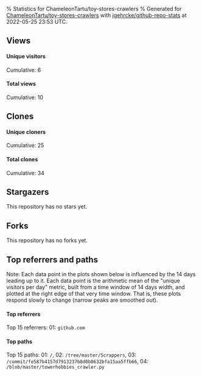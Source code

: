 % Statistics for ChameleonTartu/toy-stores-crawlers
% Generated for [ChameleonTartu/toy-stores-crawlers](https://github.com/ChameleonTartu/toy-stores-crawlers) with [jgehrcke/github-repo-stats](https://github.com/jgehrcke/github-repo-stats) at 2022-05-25 23:53 UTC.


## Views

#### Unique visitors
<div id="chart_views_unique" class="full-width-chart"></div>

Cumulative: 6

#### Total views
<div id="chart_views_total" class="full-width-chart"></div>

Cumulative: 10

<div class="pagebreak-for-print"> </div>

## Clones

#### Unique cloners
<div id="chart_clones_unique" class="full-width-chart"></div>

Cumulative: 25

#### Total clones
<div id="chart_clones_total" class="full-width-chart"></div>

Cumulative: 34



<div class="pagebreak-for-print"> </div>



## Stargazers

This repository has no stars yet.



## Forks

This repository has no forks yet.



<div class="pagebreak-for-print"> </div>



## Top referrers and paths


Note: Each data point in the plots shown below is influenced by the 14 days
leading up to it. Each data point is the arithmetic mean of the "unique
visitors per day" metric, built from a time window of 14 days width, and
plotted at the right edge of that very time window. That is, these plots
respond slowly to change (narrow peaks are smoothed out).




#### Top referrers


<div id="chart_referrers_top_n_alltime" class="full-width-chart"></div>

Top 15 referrers: 01: `github.com`





#### Top paths


<div id="chart_paths_top_n_alltime" class="full-width-chart"></div>

Top 15 paths: 01: `/`, 02: `/tree/master/Scrappers`, 03: `/commit/fe587b4157d7913237b0d0b0632bfa15aa5ffb66`, 04: `/blob/master/towerhobbies_crawler.py`


<script type="text/javascript">
    vegaEmbed('#chart_views_unique', {"$schema": "https://vega.github.io/schema/vega-lite/v4.17.0.json", "config": {"arc": {"fill": "#1b1e23"}, "area": {"fill": "#1b1e23"}, "axisBottom": {"domainColor": "#a9b4c4", "gridColor": "#a9b4c4", "labelColor": "#1b1e23", "labelFont": "relative-mono-11-pitch-pro, Menlo, monospace", "tickColor": "#a9b4c4", "titleColor": "#1b1e23", "titleFont": "relative-mono-11-pitch-pro, Menlo, monospace"}, "axisLeft": {"domainColor": "#a9b4c4", "gridColor": "#a9b4c4", "labelColor": "#1b1e23", "labelFont": "relative-mono-11-pitch-pro, Menlo, monospace", "tickColor": "#a9b4c4", "titleColor": "#1b1e23", "titleFont": "relative-mono-11-pitch-pro, Menlo, monospace"}, "axisX": {"grid": false}, "axisY": {"grid": false, "labelBound": true}, "background": "#FFFFFF", "group": {"fill": "#FFFFFF"}, "header": {"fontWeight": 400, "labelFont": "relative-mono-11-pitch-pro, Menlo, monospace", "titleFont": "relative-mono-11-pitch-pro, Menlo, monospace"}, "legend": {"labelFont": "relative-mono-11-pitch-pro, Menlo, monospace", "symbolSize": 200, "symbolType": "circle", "titleFont": "relative-mono-11-pitch-pro, Menlo, monospace"}, "line": {"color": "#1b1e23", "stroke": "#1b1e23"}, "path": {"stroke": "#1b1e23"}, "point": {"color": "#1b1e23", "cursor": "pointer", "filled": true, "size": 20}, "range": {"category": ["#85a2f7", "#ea9755", "#7eb36a", "#f07071", "#bc85d9", "#e587b6", "#a9b4c4", "#d4c05e", "#64b9c4"]}, "style": {"bar": {"fill": "#1b1e23"}, "text": {"font": "relative-mono-11-pitch-pro, Menlo, monospace", "fontWeight": 400}}, "symbol": {"shape": "circle"}, "title": {"anchor": "start", "font": "relative-mono-11-pitch-pro, Menlo, monospace", "fontWeight": 400}, "trail": {"color": "#1b1e23", "stroke": "#1b1e23"}, "view": {"stroke": null}}, "data": {"name": "data-621ba4be7216855cf693dea0097e9d37"}, "datasets": {"data-621ba4be7216855cf693dea0097e9d37": [{"time": "2021-04-11T00:00:00+00:00", "views_total": 1, "views_unique": 1}, {"time": "2021-04-17T00:00:00+00:00", "views_total": 1, "views_unique": 1}, {"time": "2021-05-12T00:00:00+00:00", "views_total": 0, "views_unique": 0}, {"time": "2021-06-09T00:00:00+00:00", "views_total": 0, "views_unique": 0}, {"time": "2021-06-22T00:00:00+00:00", "views_total": 0, "views_unique": 0}, {"time": "2021-07-29T00:00:00+00:00", "views_total": 0, "views_unique": 0}, {"time": "2021-08-08T00:00:00+00:00", "views_total": 0, "views_unique": 0}, {"time": "2021-08-23T00:00:00+00:00", "views_total": 0, "views_unique": 0}, {"time": "2021-09-05T00:00:00+00:00", "views_total": 0, "views_unique": 0}, {"time": "2021-09-17T00:00:00+00:00", "views_total": 0, "views_unique": 0}, {"time": "2021-10-02T00:00:00+00:00", "views_total": 0, "views_unique": 0}, {"time": "2021-10-09T00:00:00+00:00", "views_total": 0, "views_unique": 0}, {"time": "2021-10-11T00:00:00+00:00", "views_total": 0, "views_unique": 0}, {"time": "2021-10-21T00:00:00+00:00", "views_total": 0, "views_unique": 0}, {"time": "2021-11-08T00:00:00+00:00", "views_total": 3, "views_unique": 1}, {"time": "2021-11-18T00:00:00+00:00", "views_total": 1, "views_unique": 1}, {"time": "2021-11-25T00:00:00+00:00", "views_total": 1, "views_unique": 1}, {"time": "2021-11-28T00:00:00+00:00", "views_total": 0, "views_unique": 0}, {"time": "2021-12-11T00:00:00+00:00", "views_total": 0, "views_unique": 0}, {"time": "2022-01-24T00:00:00+00:00", "views_total": 0, "views_unique": 0}, {"time": "2022-01-28T00:00:00+00:00", "views_total": 0, "views_unique": 0}, {"time": "2022-02-14T00:00:00+00:00", "views_total": 0, "views_unique": 0}, {"time": "2022-02-25T00:00:00+00:00", "views_total": 0, "views_unique": 0}, {"time": "2022-03-07T00:00:00+00:00", "views_total": 0, "views_unique": 0}, {"time": "2022-04-05T00:00:00+00:00", "views_total": 0, "views_unique": 0}, {"time": "2022-05-04T00:00:00+00:00", "views_total": 0, "views_unique": 0}, {"time": "2022-05-18T00:00:00+00:00", "views_total": 0, "views_unique": 0}, {"time": "2022-05-20T00:00:00+00:00", "views_total": 3, "views_unique": 1}]}, "encoding": {"tooltip": [{"field": "views_unique", "format": ".1f", "title": "views (u)", "type": "quantitative"}, {"field": "time", "format": "%B %e, %Y", "title": "date", "type": "temporal"}], "x": {"axis": {"labelAngle": 25}, "field": "time", "scale": {"domain": ["2021-04-11", "2022-05-20"]}, "timeUnit": "yearmonthdate", "title": "date", "type": "temporal"}, "y": {"axis": {}, "field": "views_unique", "scale": {"domain": [0, 1.1], "type": "linear", "zero": true}, "title": "unique views per day", "type": "quantitative"}}, "height": 200, "mark": {"point": true, "type": "line"}, "padding": 10, "width": "container"}, {"actions": false, "renderer": "svg"}).catch(console.error);
vegaEmbed('#chart_views_total', {"$schema": "https://vega.github.io/schema/vega-lite/v4.17.0.json", "config": {"arc": {"fill": "#1b1e23"}, "area": {"fill": "#1b1e23"}, "axisBottom": {"domainColor": "#a9b4c4", "gridColor": "#a9b4c4", "labelColor": "#1b1e23", "labelFont": "relative-mono-11-pitch-pro, Menlo, monospace", "tickColor": "#a9b4c4", "titleColor": "#1b1e23", "titleFont": "relative-mono-11-pitch-pro, Menlo, monospace"}, "axisLeft": {"domainColor": "#a9b4c4", "gridColor": "#a9b4c4", "labelColor": "#1b1e23", "labelFont": "relative-mono-11-pitch-pro, Menlo, monospace", "tickColor": "#a9b4c4", "titleColor": "#1b1e23", "titleFont": "relative-mono-11-pitch-pro, Menlo, monospace"}, "axisX": {"grid": false}, "axisY": {"grid": false, "labelBound": true}, "background": "#FFFFFF", "group": {"fill": "#FFFFFF"}, "header": {"fontWeight": 400, "labelFont": "relative-mono-11-pitch-pro, Menlo, monospace", "titleFont": "relative-mono-11-pitch-pro, Menlo, monospace"}, "legend": {"labelFont": "relative-mono-11-pitch-pro, Menlo, monospace", "symbolSize": 200, "symbolType": "circle", "titleFont": "relative-mono-11-pitch-pro, Menlo, monospace"}, "line": {"color": "#1b1e23", "stroke": "#1b1e23"}, "path": {"stroke": "#1b1e23"}, "point": {"color": "#1b1e23", "cursor": "pointer", "filled": true, "size": 20}, "range": {"category": ["#85a2f7", "#ea9755", "#7eb36a", "#f07071", "#bc85d9", "#e587b6", "#a9b4c4", "#d4c05e", "#64b9c4"]}, "style": {"bar": {"fill": "#1b1e23"}, "text": {"font": "relative-mono-11-pitch-pro, Menlo, monospace", "fontWeight": 400}}, "symbol": {"shape": "circle"}, "title": {"anchor": "start", "font": "relative-mono-11-pitch-pro, Menlo, monospace", "fontWeight": 400}, "trail": {"color": "#1b1e23", "stroke": "#1b1e23"}, "view": {"stroke": null}}, "data": {"name": "data-621ba4be7216855cf693dea0097e9d37"}, "datasets": {"data-621ba4be7216855cf693dea0097e9d37": [{"time": "2021-04-11T00:00:00+00:00", "views_total": 1, "views_unique": 1}, {"time": "2021-04-17T00:00:00+00:00", "views_total": 1, "views_unique": 1}, {"time": "2021-05-12T00:00:00+00:00", "views_total": 0, "views_unique": 0}, {"time": "2021-06-09T00:00:00+00:00", "views_total": 0, "views_unique": 0}, {"time": "2021-06-22T00:00:00+00:00", "views_total": 0, "views_unique": 0}, {"time": "2021-07-29T00:00:00+00:00", "views_total": 0, "views_unique": 0}, {"time": "2021-08-08T00:00:00+00:00", "views_total": 0, "views_unique": 0}, {"time": "2021-08-23T00:00:00+00:00", "views_total": 0, "views_unique": 0}, {"time": "2021-09-05T00:00:00+00:00", "views_total": 0, "views_unique": 0}, {"time": "2021-09-17T00:00:00+00:00", "views_total": 0, "views_unique": 0}, {"time": "2021-10-02T00:00:00+00:00", "views_total": 0, "views_unique": 0}, {"time": "2021-10-09T00:00:00+00:00", "views_total": 0, "views_unique": 0}, {"time": "2021-10-11T00:00:00+00:00", "views_total": 0, "views_unique": 0}, {"time": "2021-10-21T00:00:00+00:00", "views_total": 0, "views_unique": 0}, {"time": "2021-11-08T00:00:00+00:00", "views_total": 3, "views_unique": 1}, {"time": "2021-11-18T00:00:00+00:00", "views_total": 1, "views_unique": 1}, {"time": "2021-11-25T00:00:00+00:00", "views_total": 1, "views_unique": 1}, {"time": "2021-11-28T00:00:00+00:00", "views_total": 0, "views_unique": 0}, {"time": "2021-12-11T00:00:00+00:00", "views_total": 0, "views_unique": 0}, {"time": "2022-01-24T00:00:00+00:00", "views_total": 0, "views_unique": 0}, {"time": "2022-01-28T00:00:00+00:00", "views_total": 0, "views_unique": 0}, {"time": "2022-02-14T00:00:00+00:00", "views_total": 0, "views_unique": 0}, {"time": "2022-02-25T00:00:00+00:00", "views_total": 0, "views_unique": 0}, {"time": "2022-03-07T00:00:00+00:00", "views_total": 0, "views_unique": 0}, {"time": "2022-04-05T00:00:00+00:00", "views_total": 0, "views_unique": 0}, {"time": "2022-05-04T00:00:00+00:00", "views_total": 0, "views_unique": 0}, {"time": "2022-05-18T00:00:00+00:00", "views_total": 0, "views_unique": 0}, {"time": "2022-05-20T00:00:00+00:00", "views_total": 3, "views_unique": 1}]}, "encoding": {"tooltip": [{"field": "views_total", "format": ".1f", "title": "views (t)", "type": "quantitative"}, {"field": "time", "format": "%B %e, %Y", "title": "date", "type": "temporal"}], "x": {"axis": {"labelAngle": 25}, "field": "time", "scale": {"domain": ["2021-04-11", "2022-05-20"]}, "timeUnit": "yearmonthdate", "title": "date", "type": "temporal"}, "y": {"axis": {}, "field": "views_total", "scale": {"domain": [0, 3.3000000000000003], "type": "linear", "zero": true}, "title": "total views per day", "type": "quantitative"}}, "height": 200, "mark": {"point": true, "type": "line"}, "padding": 10, "width": "container"}, {"actions": false, "renderer": "svg"}).catch(console.error);
vegaEmbed('#chart_clones_unique', {"$schema": "https://vega.github.io/schema/vega-lite/v4.17.0.json", "config": {"arc": {"fill": "#1b1e23"}, "area": {"fill": "#1b1e23"}, "axisBottom": {"domainColor": "#a9b4c4", "gridColor": "#a9b4c4", "labelColor": "#1b1e23", "labelFont": "relative-mono-11-pitch-pro, Menlo, monospace", "tickColor": "#a9b4c4", "titleColor": "#1b1e23", "titleFont": "relative-mono-11-pitch-pro, Menlo, monospace"}, "axisLeft": {"domainColor": "#a9b4c4", "gridColor": "#a9b4c4", "labelColor": "#1b1e23", "labelFont": "relative-mono-11-pitch-pro, Menlo, monospace", "tickColor": "#a9b4c4", "titleColor": "#1b1e23", "titleFont": "relative-mono-11-pitch-pro, Menlo, monospace"}, "axisX": {"grid": false}, "axisY": {"grid": false, "labelBound": true}, "background": "#FFFFFF", "group": {"fill": "#FFFFFF"}, "header": {"fontWeight": 400, "labelFont": "relative-mono-11-pitch-pro, Menlo, monospace", "titleFont": "relative-mono-11-pitch-pro, Menlo, monospace"}, "legend": {"labelFont": "relative-mono-11-pitch-pro, Menlo, monospace", "symbolSize": 200, "symbolType": "circle", "titleFont": "relative-mono-11-pitch-pro, Menlo, monospace"}, "line": {"color": "#1b1e23", "stroke": "#1b1e23"}, "path": {"stroke": "#1b1e23"}, "point": {"color": "#1b1e23", "cursor": "pointer", "filled": true, "size": 20}, "range": {"category": ["#85a2f7", "#ea9755", "#7eb36a", "#f07071", "#bc85d9", "#e587b6", "#a9b4c4", "#d4c05e", "#64b9c4"]}, "style": {"bar": {"fill": "#1b1e23"}, "text": {"font": "relative-mono-11-pitch-pro, Menlo, monospace", "fontWeight": 400}}, "symbol": {"shape": "circle"}, "title": {"anchor": "start", "font": "relative-mono-11-pitch-pro, Menlo, monospace", "fontWeight": 400}, "trail": {"color": "#1b1e23", "stroke": "#1b1e23"}, "view": {"stroke": null}}, "data": {"name": "data-6935a606a4144a08f81780c716b6e030"}, "datasets": {"data-6935a606a4144a08f81780c716b6e030": [{"clones_total": 0, "clones_unique": 0, "time": "2021-04-11T00:00:00+00:00"}, {"clones_total": 0, "clones_unique": 0, "time": "2021-04-17T00:00:00+00:00"}, {"clones_total": 1, "clones_unique": 1, "time": "2021-05-12T00:00:00+00:00"}, {"clones_total": 1, "clones_unique": 1, "time": "2021-06-09T00:00:00+00:00"}, {"clones_total": 1, "clones_unique": 1, "time": "2021-06-22T00:00:00+00:00"}, {"clones_total": 2, "clones_unique": 2, "time": "2021-07-29T00:00:00+00:00"}, {"clones_total": 1, "clones_unique": 1, "time": "2021-08-08T00:00:00+00:00"}, {"clones_total": 1, "clones_unique": 1, "time": "2021-08-23T00:00:00+00:00"}, {"clones_total": 1, "clones_unique": 1, "time": "2021-09-05T00:00:00+00:00"}, {"clones_total": 1, "clones_unique": 1, "time": "2021-09-17T00:00:00+00:00"}, {"clones_total": 1, "clones_unique": 1, "time": "2021-10-02T00:00:00+00:00"}, {"clones_total": 1, "clones_unique": 1, "time": "2021-10-09T00:00:00+00:00"}, {"clones_total": 1, "clones_unique": 1, "time": "2021-10-11T00:00:00+00:00"}, {"clones_total": 8, "clones_unique": 2, "time": "2021-10-21T00:00:00+00:00"}, {"clones_total": 0, "clones_unique": 0, "time": "2021-11-08T00:00:00+00:00"}, {"clones_total": 0, "clones_unique": 0, "time": "2021-11-18T00:00:00+00:00"}, {"clones_total": 0, "clones_unique": 0, "time": "2021-11-25T00:00:00+00:00"}, {"clones_total": 1, "clones_unique": 1, "time": "2021-11-28T00:00:00+00:00"}, {"clones_total": 1, "clones_unique": 1, "time": "2021-12-11T00:00:00+00:00"}, {"clones_total": 3, "clones_unique": 2, "time": "2022-01-24T00:00:00+00:00"}, {"clones_total": 1, "clones_unique": 1, "time": "2022-01-28T00:00:00+00:00"}, {"clones_total": 1, "clones_unique": 1, "time": "2022-02-14T00:00:00+00:00"}, {"clones_total": 1, "clones_unique": 1, "time": "2022-02-25T00:00:00+00:00"}, {"clones_total": 1, "clones_unique": 1, "time": "2022-03-07T00:00:00+00:00"}, {"clones_total": 1, "clones_unique": 1, "time": "2022-04-05T00:00:00+00:00"}, {"clones_total": 2, "clones_unique": 1, "time": "2022-05-04T00:00:00+00:00"}, {"clones_total": 2, "clones_unique": 1, "time": "2022-05-18T00:00:00+00:00"}, {"clones_total": 0, "clones_unique": 0, "time": "2022-05-20T00:00:00+00:00"}]}, "encoding": {"tooltip": [{"field": "clones_unique", "format": ".1f", "title": "clones (u)", "type": "quantitative"}, {"field": "time", "format": "%B %e, %Y", "title": "date", "type": "temporal"}], "x": {"axis": {"labelAngle": 25}, "field": "time", "scale": {"domain": ["2021-04-11", "2022-05-20"]}, "timeUnit": "yearmonthdate", "title": "date", "type": "temporal"}, "y": {"axis": {}, "field": "clones_unique", "scale": {"domain": [0, 2.2], "type": "linear", "zero": true}, "title": "unique clones per day", "type": "quantitative"}}, "height": 200, "mark": {"point": true, "type": "line"}, "padding": 10, "width": "container"}, {"actions": false, "renderer": "svg"}).catch(console.error);
vegaEmbed('#chart_clones_total', {"$schema": "https://vega.github.io/schema/vega-lite/v4.17.0.json", "config": {"arc": {"fill": "#1b1e23"}, "area": {"fill": "#1b1e23"}, "axisBottom": {"domainColor": "#a9b4c4", "gridColor": "#a9b4c4", "labelColor": "#1b1e23", "labelFont": "relative-mono-11-pitch-pro, Menlo, monospace", "tickColor": "#a9b4c4", "titleColor": "#1b1e23", "titleFont": "relative-mono-11-pitch-pro, Menlo, monospace"}, "axisLeft": {"domainColor": "#a9b4c4", "gridColor": "#a9b4c4", "labelColor": "#1b1e23", "labelFont": "relative-mono-11-pitch-pro, Menlo, monospace", "tickColor": "#a9b4c4", "titleColor": "#1b1e23", "titleFont": "relative-mono-11-pitch-pro, Menlo, monospace"}, "axisX": {"grid": false}, "axisY": {"grid": false, "labelBound": true}, "background": "#FFFFFF", "group": {"fill": "#FFFFFF"}, "header": {"fontWeight": 400, "labelFont": "relative-mono-11-pitch-pro, Menlo, monospace", "titleFont": "relative-mono-11-pitch-pro, Menlo, monospace"}, "legend": {"labelFont": "relative-mono-11-pitch-pro, Menlo, monospace", "symbolSize": 200, "symbolType": "circle", "titleFont": "relative-mono-11-pitch-pro, Menlo, monospace"}, "line": {"color": "#1b1e23", "stroke": "#1b1e23"}, "path": {"stroke": "#1b1e23"}, "point": {"color": "#1b1e23", "cursor": "pointer", "filled": true, "size": 20}, "range": {"category": ["#85a2f7", "#ea9755", "#7eb36a", "#f07071", "#bc85d9", "#e587b6", "#a9b4c4", "#d4c05e", "#64b9c4"]}, "style": {"bar": {"fill": "#1b1e23"}, "text": {"font": "relative-mono-11-pitch-pro, Menlo, monospace", "fontWeight": 400}}, "symbol": {"shape": "circle"}, "title": {"anchor": "start", "font": "relative-mono-11-pitch-pro, Menlo, monospace", "fontWeight": 400}, "trail": {"color": "#1b1e23", "stroke": "#1b1e23"}, "view": {"stroke": null}}, "data": {"name": "data-6935a606a4144a08f81780c716b6e030"}, "datasets": {"data-6935a606a4144a08f81780c716b6e030": [{"clones_total": 0, "clones_unique": 0, "time": "2021-04-11T00:00:00+00:00"}, {"clones_total": 0, "clones_unique": 0, "time": "2021-04-17T00:00:00+00:00"}, {"clones_total": 1, "clones_unique": 1, "time": "2021-05-12T00:00:00+00:00"}, {"clones_total": 1, "clones_unique": 1, "time": "2021-06-09T00:00:00+00:00"}, {"clones_total": 1, "clones_unique": 1, "time": "2021-06-22T00:00:00+00:00"}, {"clones_total": 2, "clones_unique": 2, "time": "2021-07-29T00:00:00+00:00"}, {"clones_total": 1, "clones_unique": 1, "time": "2021-08-08T00:00:00+00:00"}, {"clones_total": 1, "clones_unique": 1, "time": "2021-08-23T00:00:00+00:00"}, {"clones_total": 1, "clones_unique": 1, "time": "2021-09-05T00:00:00+00:00"}, {"clones_total": 1, "clones_unique": 1, "time": "2021-09-17T00:00:00+00:00"}, {"clones_total": 1, "clones_unique": 1, "time": "2021-10-02T00:00:00+00:00"}, {"clones_total": 1, "clones_unique": 1, "time": "2021-10-09T00:00:00+00:00"}, {"clones_total": 1, "clones_unique": 1, "time": "2021-10-11T00:00:00+00:00"}, {"clones_total": 8, "clones_unique": 2, "time": "2021-10-21T00:00:00+00:00"}, {"clones_total": 0, "clones_unique": 0, "time": "2021-11-08T00:00:00+00:00"}, {"clones_total": 0, "clones_unique": 0, "time": "2021-11-18T00:00:00+00:00"}, {"clones_total": 0, "clones_unique": 0, "time": "2021-11-25T00:00:00+00:00"}, {"clones_total": 1, "clones_unique": 1, "time": "2021-11-28T00:00:00+00:00"}, {"clones_total": 1, "clones_unique": 1, "time": "2021-12-11T00:00:00+00:00"}, {"clones_total": 3, "clones_unique": 2, "time": "2022-01-24T00:00:00+00:00"}, {"clones_total": 1, "clones_unique": 1, "time": "2022-01-28T00:00:00+00:00"}, {"clones_total": 1, "clones_unique": 1, "time": "2022-02-14T00:00:00+00:00"}, {"clones_total": 1, "clones_unique": 1, "time": "2022-02-25T00:00:00+00:00"}, {"clones_total": 1, "clones_unique": 1, "time": "2022-03-07T00:00:00+00:00"}, {"clones_total": 1, "clones_unique": 1, "time": "2022-04-05T00:00:00+00:00"}, {"clones_total": 2, "clones_unique": 1, "time": "2022-05-04T00:00:00+00:00"}, {"clones_total": 2, "clones_unique": 1, "time": "2022-05-18T00:00:00+00:00"}, {"clones_total": 0, "clones_unique": 0, "time": "2022-05-20T00:00:00+00:00"}]}, "encoding": {"tooltip": [{"field": "clones_total", "format": ".1f", "title": "clones (t)", "type": "quantitative"}, {"field": "time", "format": "%B %e, %Y", "title": "date", "type": "temporal"}], "x": {"axis": {"labelAngle": 25}, "field": "time", "scale": {"domain": ["2021-04-11", "2022-05-20"]}, "timeUnit": "yearmonthdate", "title": "date", "type": "temporal"}, "y": {"axis": {}, "field": "clones_total", "scale": {"domain": [0, 8.8], "type": "linear", "zero": true}, "title": "total clones per day", "type": "quantitative"}}, "height": 200, "mark": {"point": true, "type": "line"}, "padding": 10, "width": "container"}, {"actions": false, "renderer": "svg"}).catch(console.error);
vegaEmbed('#chart_referrers_top_n_alltime', {"$schema": "https://vega.github.io/schema/vega-lite/v4.17.0.json", "config": {"arc": {"fill": "#1b1e23"}, "area": {"fill": "#1b1e23"}, "axisBottom": {"domainColor": "#a9b4c4", "gridColor": "#a9b4c4", "labelColor": "#1b1e23", "labelFont": "relative-mono-11-pitch-pro, Menlo, monospace", "tickColor": "#a9b4c4", "titleColor": "#1b1e23", "titleFont": "relative-mono-11-pitch-pro, Menlo, monospace"}, "axisLeft": {"domainColor": "#a9b4c4", "gridColor": "#a9b4c4", "labelColor": "#1b1e23", "labelFont": "relative-mono-11-pitch-pro, Menlo, monospace", "tickColor": "#a9b4c4", "titleColor": "#1b1e23", "titleFont": "relative-mono-11-pitch-pro, Menlo, monospace"}, "axisX": {"grid": false}, "axisY": {"grid": false}, "background": "#FFFFFF", "group": {"fill": "#FFFFFF"}, "header": {"fontWeight": 400, "labelFont": "relative-mono-11-pitch-pro, Menlo, monospace", "titleFont": "relative-mono-11-pitch-pro, Menlo, monospace"}, "legend": {"labelFont": "relative-mono-11-pitch-pro, Menlo, monospace", "symbolSize": 200, "symbolType": "circle", "titleFont": "relative-mono-11-pitch-pro, Menlo, monospace"}, "line": {"color": "#1b1e23", "stroke": "#1b1e23"}, "path": {"stroke": "#1b1e23"}, "point": {"color": "#1b1e23", "cursor": "pointer", "filled": true, "size": 30}, "range": {"category": ["#85a2f7", "#ea9755", "#7eb36a", "#f07071", "#bc85d9", "#e587b6", "#a9b4c4", "#d4c05e", "#64b9c4"]}, "style": {"bar": {"fill": "#1b1e23"}, "text": {"font": "relative-mono-11-pitch-pro, Menlo, monospace", "fontWeight": 400}}, "symbol": {"shape": "circle"}, "title": {"anchor": "start", "font": "relative-mono-11-pitch-pro, Menlo, monospace", "fontWeight": 400}, "trail": {"color": "#1b1e23", "stroke": "#1b1e23"}, "view": {"stroke": null}}, "data": {"name": "data-599158818b204fc53661b0c45660192b"}, "datasets": {"data-599158818b204fc53661b0c45660192b": [{"referrer": "github.com", "time": "2021-04-14T00:00:00+00:00", "views_unique": 1, "views_unique_norm": 0.07142857142857142}, {"referrer": "github.com", "time": "2021-04-15T00:00:00+00:00", "views_unique": 1, "views_unique_norm": 0.07142857142857142}, {"referrer": "github.com", "time": "2021-04-16T00:00:00+00:00", "views_unique": 1, "views_unique_norm": 0.07142857142857142}, {"referrer": "github.com", "time": "2021-04-17T00:00:00+00:00", "views_unique": 1, "views_unique_norm": 0.07142857142857142}, {"referrer": "github.com", "time": "2021-04-18T00:00:00+00:00", "views_unique": 2, "views_unique_norm": 0.14285714285714285}, {"referrer": "github.com", "time": "2021-04-19T00:00:00+00:00", "views_unique": 2, "views_unique_norm": 0.14285714285714285}, {"referrer": "github.com", "time": "2021-04-20T00:00:00+00:00", "views_unique": 2, "views_unique_norm": 0.14285714285714285}, {"referrer": "github.com", "time": "2021-04-21T00:00:00+00:00", "views_unique": 2, "views_unique_norm": 0.14285714285714285}, {"referrer": "github.com", "time": "2021-04-22T00:00:00+00:00", "views_unique": 2, "views_unique_norm": 0.14285714285714285}, {"referrer": "github.com", "time": "2021-04-23T00:00:00+00:00", "views_unique": 2, "views_unique_norm": 0.14285714285714285}, {"referrer": "github.com", "time": "2021-04-24T00:00:00+00:00", "views_unique": 2, "views_unique_norm": 0.14285714285714285}, {"referrer": "github.com", "time": "2021-04-25T00:00:00+00:00", "views_unique": 1, "views_unique_norm": 0.07142857142857142}, {"referrer": "github.com", "time": "2021-04-26T00:00:00+00:00", "views_unique": 1, "views_unique_norm": 0.07142857142857142}, {"referrer": "github.com", "time": "2021-04-27T00:00:00+00:00", "views_unique": 1, "views_unique_norm": 0.07142857142857142}, {"referrer": "github.com", "time": "2021-04-28T00:00:00+00:00", "views_unique": 1, "views_unique_norm": 0.07142857142857142}, {"referrer": "github.com", "time": "2021-04-29T00:00:00+00:00", "views_unique": 1, "views_unique_norm": 0.07142857142857142}, {"referrer": "github.com", "time": "2021-04-30T00:00:00+00:00", "views_unique": 1, "views_unique_norm": 0.07142857142857142}]}, "encoding": {"color": {"field": "referrer", "legend": {"direction": "vertical", "orient": "top", "title": "Legend:"}, "sort": {"field": "order"}, "type": "nominal"}, "tooltip": [{"field": "referrer", "type": "nominal"}, {"field": "views_unique_norm", "format": ".2f", "title": "views (14d mean)", "type": "quantitative"}, {"field": "time", "format": "%B %e, %Y", "title": "date", "type": "temporal"}], "x": {"axis": {"labelAngle": 25}, "field": "time", "scale": {"domain": ["2021-04-11", "2022-05-20"]}, "timeUnit": "yearmonthdate", "title": "date", "type": "temporal"}, "y": {"field": "views_unique_norm", "scale": {"domain": [0, 0.15714285714285714], "type": "linear", "zero": true}, "title": "unique visitors per day (mean from last 14 days)", "type": "quantitative"}}, "height": 300, "mark": {"point": true, "type": "line"}, "padding": 10, "width": "container"}, {"actions": false, "renderer": "svg"}).catch(console.error);
vegaEmbed('#chart_paths_top_n_alltime', {"$schema": "https://vega.github.io/schema/vega-lite/v4.17.0.json", "config": {"arc": {"fill": "#1b1e23"}, "area": {"fill": "#1b1e23"}, "axisBottom": {"domainColor": "#a9b4c4", "gridColor": "#a9b4c4", "labelColor": "#1b1e23", "labelFont": "relative-mono-11-pitch-pro, Menlo, monospace", "tickColor": "#a9b4c4", "titleColor": "#1b1e23", "titleFont": "relative-mono-11-pitch-pro, Menlo, monospace"}, "axisLeft": {"domainColor": "#a9b4c4", "gridColor": "#a9b4c4", "labelColor": "#1b1e23", "labelFont": "relative-mono-11-pitch-pro, Menlo, monospace", "tickColor": "#a9b4c4", "titleColor": "#1b1e23", "titleFont": "relative-mono-11-pitch-pro, Menlo, monospace"}, "axisX": {"grid": false}, "axisY": {"grid": false}, "background": "#FFFFFF", "group": {"fill": "#FFFFFF"}, "header": {"fontWeight": 400, "labelFont": "relative-mono-11-pitch-pro, Menlo, monospace", "titleFont": "relative-mono-11-pitch-pro, Menlo, monospace"}, "legend": {"labelFont": "relative-mono-11-pitch-pro, Menlo, monospace", "symbolSize": 200, "symbolType": "circle", "titleFont": "relative-mono-11-pitch-pro, Menlo, monospace"}, "line": {"color": "#1b1e23", "stroke": "#1b1e23"}, "path": {"stroke": "#1b1e23"}, "point": {"color": "#1b1e23", "cursor": "pointer", "filled": true, "size": 30}, "range": {"category": ["#85a2f7", "#ea9755", "#7eb36a", "#f07071", "#bc85d9", "#e587b6", "#a9b4c4", "#d4c05e", "#64b9c4"]}, "style": {"bar": {"fill": "#1b1e23"}, "text": {"font": "relative-mono-11-pitch-pro, Menlo, monospace", "fontWeight": 400}}, "symbol": {"shape": "circle"}, "title": {"anchor": "start", "font": "relative-mono-11-pitch-pro, Menlo, monospace", "fontWeight": 400}, "trail": {"color": "#1b1e23", "stroke": "#1b1e23"}, "view": {"stroke": null}}, "data": {"name": "data-93d09e45eb01a7a40c8d304214302ab6"}, "datasets": {"data-93d09e45eb01a7a40c8d304214302ab6": [{"path": "/", "time": "2021-04-14T00:00:00+00:00", "views_unique": 1.0, "views_unique_norm": 0.07142857142857142}, {"path": "/", "time": "2021-04-15T00:00:00+00:00", "views_unique": 1.0, "views_unique_norm": 0.07142857142857142}, {"path": "/", "time": "2021-04-16T00:00:00+00:00", "views_unique": 1.0, "views_unique_norm": 0.07142857142857142}, {"path": "/", "time": "2021-04-17T00:00:00+00:00", "views_unique": 1.0, "views_unique_norm": 0.07142857142857142}, {"path": "/", "time": "2021-04-18T00:00:00+00:00", "views_unique": 2.0, "views_unique_norm": 0.14285714285714285}, {"path": "/", "time": "2021-04-19T00:00:00+00:00", "views_unique": 2.0, "views_unique_norm": 0.14285714285714285}, {"path": "/", "time": "2021-04-20T00:00:00+00:00", "views_unique": 2.0, "views_unique_norm": 0.14285714285714285}, {"path": "/", "time": "2021-04-21T00:00:00+00:00", "views_unique": 2.0, "views_unique_norm": 0.14285714285714285}, {"path": "/", "time": "2021-04-22T00:00:00+00:00", "views_unique": 2.0, "views_unique_norm": 0.14285714285714285}, {"path": "/", "time": "2021-04-23T00:00:00+00:00", "views_unique": 2.0, "views_unique_norm": 0.14285714285714285}, {"path": "/", "time": "2021-04-24T00:00:00+00:00", "views_unique": 2.0, "views_unique_norm": 0.14285714285714285}, {"path": "/", "time": "2021-04-25T00:00:00+00:00", "views_unique": 1.0, "views_unique_norm": 0.07142857142857142}, {"path": "/", "time": "2021-04-26T00:00:00+00:00", "views_unique": 1.0, "views_unique_norm": 0.07142857142857142}, {"path": "/", "time": "2021-04-27T00:00:00+00:00", "views_unique": 1.0, "views_unique_norm": 0.07142857142857142}, {"path": "/", "time": "2021-04-28T00:00:00+00:00", "views_unique": 1.0, "views_unique_norm": 0.07142857142857142}, {"path": "/", "time": "2021-04-29T00:00:00+00:00", "views_unique": 1.0, "views_unique_norm": 0.07142857142857142}, {"path": "/", "time": "2021-04-30T00:00:00+00:00", "views_unique": 1.0, "views_unique_norm": 0.07142857142857142}, {"path": "/", "time": "2021-11-09T00:00:00+00:00", "views_unique": 1.0, "views_unique_norm": 0.07142857142857142}, {"path": "/", "time": "2021-11-10T00:00:00+00:00", "views_unique": 1.0, "views_unique_norm": 0.07142857142857142}, {"path": "/", "time": "2021-11-11T00:00:00+00:00", "views_unique": 1.0, "views_unique_norm": 0.07142857142857142}, {"path": "/", "time": "2021-11-12T00:00:00+00:00", "views_unique": 1.0, "views_unique_norm": 0.07142857142857142}, {"path": "/", "time": "2021-11-13T00:00:00+00:00", "views_unique": 1.0, "views_unique_norm": 0.07142857142857142}, {"path": "/", "time": "2021-11-14T00:00:00+00:00", "views_unique": 1.0, "views_unique_norm": 0.07142857142857142}, {"path": "/", "time": "2021-11-15T00:00:00+00:00", "views_unique": 1.0, "views_unique_norm": 0.07142857142857142}, {"path": "/", "time": "2021-11-16T00:00:00+00:00", "views_unique": 1.0, "views_unique_norm": 0.07142857142857142}, {"path": "/", "time": "2021-11-17T00:00:00+00:00", "views_unique": 1.0, "views_unique_norm": 0.07142857142857142}, {"path": "/", "time": "2021-11-18T00:00:00+00:00", "views_unique": 1.0, "views_unique_norm": 0.07142857142857142}, {"path": "/", "time": "2021-11-19T00:00:00+00:00", "views_unique": 2.0, "views_unique_norm": 0.14285714285714285}, {"path": "/", "time": "2021-11-20T00:00:00+00:00", "views_unique": 2.0, "views_unique_norm": 0.14285714285714285}, {"path": "/", "time": "2021-11-21T00:00:00+00:00", "views_unique": 2.0, "views_unique_norm": 0.14285714285714285}, {"path": "/", "time": "2021-11-22T00:00:00+00:00", "views_unique": 1.0, "views_unique_norm": 0.07142857142857142}, {"path": "/", "time": "2021-11-23T00:00:00+00:00", "views_unique": 1.0, "views_unique_norm": 0.07142857142857142}, {"path": "/", "time": "2021-11-24T00:00:00+00:00", "views_unique": 1.0, "views_unique_norm": 0.07142857142857142}, {"path": "/", "time": "2021-11-25T00:00:00+00:00", "views_unique": 1.0, "views_unique_norm": 0.07142857142857142}, {"path": "/", "time": "2021-11-26T00:00:00+00:00", "views_unique": 1.0, "views_unique_norm": 0.07142857142857142}, {"path": "/", "time": "2021-11-30T00:00:00+00:00", "views_unique": 1.0, "views_unique_norm": 0.07142857142857142}, {"path": "/", "time": "2021-12-01T00:00:00+00:00", "views_unique": 1.0, "views_unique_norm": 0.07142857142857142}, {"path": "/", "time": "2021-12-02T00:00:00+00:00", "views_unique": 1.0, "views_unique_norm": 0.07142857142857142}, {"path": "/", "time": "2021-12-03T00:00:00+00:00", "views_unique": 1.0, "views_unique_norm": 0.07142857142857142}, {"path": "/", "time": "2021-12-04T00:00:00+00:00", "views_unique": 1.0, "views_unique_norm": 0.07142857142857142}, {"path": "/", "time": "2021-12-05T00:00:00+00:00", "views_unique": 1.0, "views_unique_norm": 0.07142857142857142}, {"path": "/", "time": "2021-12-06T00:00:00+00:00", "views_unique": 1.0, "views_unique_norm": 0.07142857142857142}, {"path": "/", "time": "2021-12-07T00:00:00+00:00", "views_unique": 1.0, "views_unique_norm": 0.07142857142857142}, {"path": "/", "time": "2021-12-08T00:00:00+00:00", "views_unique": 1.0, "views_unique_norm": 0.07142857142857142}, {"path": "/", "time": "2022-05-21T00:00:00+00:00", "views_unique": 1.0, "views_unique_norm": 0.07142857142857142}, {"path": "/", "time": "2022-05-22T00:00:00+00:00", "views_unique": 1.0, "views_unique_norm": 0.07142857142857142}, {"path": "/", "time": "2022-05-23T00:00:00+00:00", "views_unique": 1.0, "views_unique_norm": 0.07142857142857142}, {"path": "/", "time": "2022-05-24T00:00:00+00:00", "views_unique": 1.0, "views_unique_norm": 0.07142857142857142}, {"path": "/", "time": "2022-05-25T00:00:00+00:00", "views_unique": 1.0, "views_unique_norm": 0.07142857142857142}, {"path": "/tree/master/Scrappers", "time": "2021-04-14T00:00:00+00:00", "views_unique": null, "views_unique_norm": null}, {"path": "/tree/master/Scrappers", "time": "2021-04-15T00:00:00+00:00", "views_unique": null, "views_unique_norm": null}, {"path": "/tree/master/Scrappers", "time": "2021-04-16T00:00:00+00:00", "views_unique": null, "views_unique_norm": null}, {"path": "/tree/master/Scrappers", "time": "2021-04-17T00:00:00+00:00", "views_unique": null, "views_unique_norm": null}, {"path": "/tree/master/Scrappers", "time": "2021-04-18T00:00:00+00:00", "views_unique": null, "views_unique_norm": null}, {"path": "/tree/master/Scrappers", "time": "2021-04-19T00:00:00+00:00", "views_unique": null, "views_unique_norm": null}, {"path": "/tree/master/Scrappers", "time": "2021-04-20T00:00:00+00:00", "views_unique": null, "views_unique_norm": null}, {"path": "/tree/master/Scrappers", "time": "2021-04-21T00:00:00+00:00", "views_unique": null, "views_unique_norm": null}, {"path": "/tree/master/Scrappers", "time": "2021-04-22T00:00:00+00:00", "views_unique": null, "views_unique_norm": null}, {"path": "/tree/master/Scrappers", "time": "2021-04-23T00:00:00+00:00", "views_unique": null, "views_unique_norm": null}, {"path": "/tree/master/Scrappers", "time": "2021-04-24T00:00:00+00:00", "views_unique": null, "views_unique_norm": null}, {"path": "/tree/master/Scrappers", "time": "2021-04-25T00:00:00+00:00", "views_unique": null, "views_unique_norm": null}, {"path": "/tree/master/Scrappers", "time": "2021-04-26T00:00:00+00:00", "views_unique": null, "views_unique_norm": null}, {"path": "/tree/master/Scrappers", "time": "2021-04-27T00:00:00+00:00", "views_unique": null, "views_unique_norm": null}, {"path": "/tree/master/Scrappers", "time": "2021-04-28T00:00:00+00:00", "views_unique": null, "views_unique_norm": null}, {"path": "/tree/master/Scrappers", "time": "2021-04-29T00:00:00+00:00", "views_unique": null, "views_unique_norm": null}, {"path": "/tree/master/Scrappers", "time": "2021-04-30T00:00:00+00:00", "views_unique": null, "views_unique_norm": null}, {"path": "/tree/master/Scrappers", "time": "2021-11-09T00:00:00+00:00", "views_unique": null, "views_unique_norm": null}, {"path": "/tree/master/Scrappers", "time": "2021-11-10T00:00:00+00:00", "views_unique": null, "views_unique_norm": null}, {"path": "/tree/master/Scrappers", "time": "2021-11-11T00:00:00+00:00", "views_unique": null, "views_unique_norm": null}, {"path": "/tree/master/Scrappers", "time": "2021-11-12T00:00:00+00:00", "views_unique": null, "views_unique_norm": null}, {"path": "/tree/master/Scrappers", "time": "2021-11-13T00:00:00+00:00", "views_unique": null, "views_unique_norm": null}, {"path": "/tree/master/Scrappers", "time": "2021-11-14T00:00:00+00:00", "views_unique": null, "views_unique_norm": null}, {"path": "/tree/master/Scrappers", "time": "2021-11-15T00:00:00+00:00", "views_unique": null, "views_unique_norm": null}, {"path": "/tree/master/Scrappers", "time": "2021-11-16T00:00:00+00:00", "views_unique": null, "views_unique_norm": null}, {"path": "/tree/master/Scrappers", "time": "2021-11-17T00:00:00+00:00", "views_unique": null, "views_unique_norm": null}, {"path": "/tree/master/Scrappers", "time": "2021-11-18T00:00:00+00:00", "views_unique": null, "views_unique_norm": null}, {"path": "/tree/master/Scrappers", "time": "2021-11-19T00:00:00+00:00", "views_unique": null, "views_unique_norm": null}, {"path": "/tree/master/Scrappers", "time": "2021-11-20T00:00:00+00:00", "views_unique": null, "views_unique_norm": null}, {"path": "/tree/master/Scrappers", "time": "2021-11-21T00:00:00+00:00", "views_unique": null, "views_unique_norm": null}, {"path": "/tree/master/Scrappers", "time": "2021-11-22T00:00:00+00:00", "views_unique": null, "views_unique_norm": null}, {"path": "/tree/master/Scrappers", "time": "2021-11-23T00:00:00+00:00", "views_unique": null, "views_unique_norm": null}, {"path": "/tree/master/Scrappers", "time": "2021-11-24T00:00:00+00:00", "views_unique": null, "views_unique_norm": null}, {"path": "/tree/master/Scrappers", "time": "2021-11-25T00:00:00+00:00", "views_unique": null, "views_unique_norm": null}, {"path": "/tree/master/Scrappers", "time": "2021-11-26T00:00:00+00:00", "views_unique": null, "views_unique_norm": null}, {"path": "/tree/master/Scrappers", "time": "2021-11-30T00:00:00+00:00", "views_unique": null, "views_unique_norm": null}, {"path": "/tree/master/Scrappers", "time": "2021-12-01T00:00:00+00:00", "views_unique": null, "views_unique_norm": null}, {"path": "/tree/master/Scrappers", "time": "2021-12-02T00:00:00+00:00", "views_unique": null, "views_unique_norm": null}, {"path": "/tree/master/Scrappers", "time": "2021-12-03T00:00:00+00:00", "views_unique": null, "views_unique_norm": null}, {"path": "/tree/master/Scrappers", "time": "2021-12-04T00:00:00+00:00", "views_unique": null, "views_unique_norm": null}, {"path": "/tree/master/Scrappers", "time": "2021-12-05T00:00:00+00:00", "views_unique": null, "views_unique_norm": null}, {"path": "/tree/master/Scrappers", "time": "2021-12-06T00:00:00+00:00", "views_unique": null, "views_unique_norm": null}, {"path": "/tree/master/Scrappers", "time": "2021-12-07T00:00:00+00:00", "views_unique": null, "views_unique_norm": null}, {"path": "/tree/master/Scrappers", "time": "2021-12-08T00:00:00+00:00", "views_unique": null, "views_unique_norm": null}, {"path": "/tree/master/Scrappers", "time": "2022-05-21T00:00:00+00:00", "views_unique": 1.0, "views_unique_norm": 0.07142857142857142}, {"path": "/tree/master/Scrappers", "time": "2022-05-22T00:00:00+00:00", "views_unique": 1.0, "views_unique_norm": 0.07142857142857142}, {"path": "/tree/master/Scrappers", "time": "2022-05-23T00:00:00+00:00", "views_unique": 1.0, "views_unique_norm": 0.07142857142857142}, {"path": "/tree/master/Scrappers", "time": "2022-05-24T00:00:00+00:00", "views_unique": 1.0, "views_unique_norm": 0.07142857142857142}, {"path": "/tree/master/Scrappers", "time": "2022-05-25T00:00:00+00:00", "views_unique": 1.0, "views_unique_norm": 0.07142857142857142}, {"path": "/commit/fe587b4157d7913237b0d0b0632bfa15aa5ffb66", "time": "2021-04-14T00:00:00+00:00", "views_unique": null, "views_unique_norm": null}, {"path": "/commit/fe587b4157d7913237b0d0b0632bfa15aa5ffb66", "time": "2021-04-15T00:00:00+00:00", "views_unique": null, "views_unique_norm": null}, {"path": "/commit/fe587b4157d7913237b0d0b0632bfa15aa5ffb66", "time": "2021-04-16T00:00:00+00:00", "views_unique": null, "views_unique_norm": null}, {"path": "/commit/fe587b4157d7913237b0d0b0632bfa15aa5ffb66", "time": "2021-04-17T00:00:00+00:00", "views_unique": null, "views_unique_norm": null}, {"path": "/commit/fe587b4157d7913237b0d0b0632bfa15aa5ffb66", "time": "2021-04-18T00:00:00+00:00", "views_unique": null, "views_unique_norm": null}, {"path": "/commit/fe587b4157d7913237b0d0b0632bfa15aa5ffb66", "time": "2021-04-19T00:00:00+00:00", "views_unique": null, "views_unique_norm": null}, {"path": "/commit/fe587b4157d7913237b0d0b0632bfa15aa5ffb66", "time": "2021-04-20T00:00:00+00:00", "views_unique": null, "views_unique_norm": null}, {"path": "/commit/fe587b4157d7913237b0d0b0632bfa15aa5ffb66", "time": "2021-04-21T00:00:00+00:00", "views_unique": null, "views_unique_norm": null}, {"path": "/commit/fe587b4157d7913237b0d0b0632bfa15aa5ffb66", "time": "2021-04-22T00:00:00+00:00", "views_unique": null, "views_unique_norm": null}, {"path": "/commit/fe587b4157d7913237b0d0b0632bfa15aa5ffb66", "time": "2021-04-23T00:00:00+00:00", "views_unique": null, "views_unique_norm": null}, {"path": "/commit/fe587b4157d7913237b0d0b0632bfa15aa5ffb66", "time": "2021-04-24T00:00:00+00:00", "views_unique": null, "views_unique_norm": null}, {"path": "/commit/fe587b4157d7913237b0d0b0632bfa15aa5ffb66", "time": "2021-04-25T00:00:00+00:00", "views_unique": null, "views_unique_norm": null}, {"path": "/commit/fe587b4157d7913237b0d0b0632bfa15aa5ffb66", "time": "2021-04-26T00:00:00+00:00", "views_unique": null, "views_unique_norm": null}, {"path": "/commit/fe587b4157d7913237b0d0b0632bfa15aa5ffb66", "time": "2021-04-27T00:00:00+00:00", "views_unique": null, "views_unique_norm": null}, {"path": "/commit/fe587b4157d7913237b0d0b0632bfa15aa5ffb66", "time": "2021-04-28T00:00:00+00:00", "views_unique": null, "views_unique_norm": null}, {"path": "/commit/fe587b4157d7913237b0d0b0632bfa15aa5ffb66", "time": "2021-04-29T00:00:00+00:00", "views_unique": null, "views_unique_norm": null}, {"path": "/commit/fe587b4157d7913237b0d0b0632bfa15aa5ffb66", "time": "2021-04-30T00:00:00+00:00", "views_unique": null, "views_unique_norm": null}, {"path": "/commit/fe587b4157d7913237b0d0b0632bfa15aa5ffb66", "time": "2021-11-09T00:00:00+00:00", "views_unique": 1.0, "views_unique_norm": 0.07142857142857142}, {"path": "/commit/fe587b4157d7913237b0d0b0632bfa15aa5ffb66", "time": "2021-11-10T00:00:00+00:00", "views_unique": 1.0, "views_unique_norm": 0.07142857142857142}, {"path": "/commit/fe587b4157d7913237b0d0b0632bfa15aa5ffb66", "time": "2021-11-11T00:00:00+00:00", "views_unique": 1.0, "views_unique_norm": 0.07142857142857142}, {"path": "/commit/fe587b4157d7913237b0d0b0632bfa15aa5ffb66", "time": "2021-11-12T00:00:00+00:00", "views_unique": 1.0, "views_unique_norm": 0.07142857142857142}, {"path": "/commit/fe587b4157d7913237b0d0b0632bfa15aa5ffb66", "time": "2021-11-13T00:00:00+00:00", "views_unique": 1.0, "views_unique_norm": 0.07142857142857142}, {"path": "/commit/fe587b4157d7913237b0d0b0632bfa15aa5ffb66", "time": "2021-11-14T00:00:00+00:00", "views_unique": 1.0, "views_unique_norm": 0.07142857142857142}, {"path": "/commit/fe587b4157d7913237b0d0b0632bfa15aa5ffb66", "time": "2021-11-15T00:00:00+00:00", "views_unique": 1.0, "views_unique_norm": 0.07142857142857142}, {"path": "/commit/fe587b4157d7913237b0d0b0632bfa15aa5ffb66", "time": "2021-11-16T00:00:00+00:00", "views_unique": 1.0, "views_unique_norm": 0.07142857142857142}, {"path": "/commit/fe587b4157d7913237b0d0b0632bfa15aa5ffb66", "time": "2021-11-17T00:00:00+00:00", "views_unique": 1.0, "views_unique_norm": 0.07142857142857142}, {"path": "/commit/fe587b4157d7913237b0d0b0632bfa15aa5ffb66", "time": "2021-11-18T00:00:00+00:00", "views_unique": 1.0, "views_unique_norm": 0.07142857142857142}, {"path": "/commit/fe587b4157d7913237b0d0b0632bfa15aa5ffb66", "time": "2021-11-19T00:00:00+00:00", "views_unique": 1.0, "views_unique_norm": 0.07142857142857142}, {"path": "/commit/fe587b4157d7913237b0d0b0632bfa15aa5ffb66", "time": "2021-11-20T00:00:00+00:00", "views_unique": 1.0, "views_unique_norm": 0.07142857142857142}, {"path": "/commit/fe587b4157d7913237b0d0b0632bfa15aa5ffb66", "time": "2021-11-21T00:00:00+00:00", "views_unique": 1.0, "views_unique_norm": 0.07142857142857142}, {"path": "/commit/fe587b4157d7913237b0d0b0632bfa15aa5ffb66", "time": "2021-11-22T00:00:00+00:00", "views_unique": null, "views_unique_norm": null}, {"path": "/commit/fe587b4157d7913237b0d0b0632bfa15aa5ffb66", "time": "2021-11-23T00:00:00+00:00", "views_unique": null, "views_unique_norm": null}, {"path": "/commit/fe587b4157d7913237b0d0b0632bfa15aa5ffb66", "time": "2021-11-24T00:00:00+00:00", "views_unique": null, "views_unique_norm": null}, {"path": "/commit/fe587b4157d7913237b0d0b0632bfa15aa5ffb66", "time": "2021-11-25T00:00:00+00:00", "views_unique": null, "views_unique_norm": null}, {"path": "/commit/fe587b4157d7913237b0d0b0632bfa15aa5ffb66", "time": "2021-11-26T00:00:00+00:00", "views_unique": null, "views_unique_norm": null}, {"path": "/commit/fe587b4157d7913237b0d0b0632bfa15aa5ffb66", "time": "2021-11-30T00:00:00+00:00", "views_unique": null, "views_unique_norm": null}, {"path": "/commit/fe587b4157d7913237b0d0b0632bfa15aa5ffb66", "time": "2021-12-01T00:00:00+00:00", "views_unique": null, "views_unique_norm": null}, {"path": "/commit/fe587b4157d7913237b0d0b0632bfa15aa5ffb66", "time": "2021-12-02T00:00:00+00:00", "views_unique": null, "views_unique_norm": null}, {"path": "/commit/fe587b4157d7913237b0d0b0632bfa15aa5ffb66", "time": "2021-12-03T00:00:00+00:00", "views_unique": null, "views_unique_norm": null}, {"path": "/commit/fe587b4157d7913237b0d0b0632bfa15aa5ffb66", "time": "2021-12-04T00:00:00+00:00", "views_unique": null, "views_unique_norm": null}, {"path": "/commit/fe587b4157d7913237b0d0b0632bfa15aa5ffb66", "time": "2021-12-05T00:00:00+00:00", "views_unique": null, "views_unique_norm": null}, {"path": "/commit/fe587b4157d7913237b0d0b0632bfa15aa5ffb66", "time": "2021-12-06T00:00:00+00:00", "views_unique": null, "views_unique_norm": null}, {"path": "/commit/fe587b4157d7913237b0d0b0632bfa15aa5ffb66", "time": "2021-12-07T00:00:00+00:00", "views_unique": null, "views_unique_norm": null}, {"path": "/commit/fe587b4157d7913237b0d0b0632bfa15aa5ffb66", "time": "2021-12-08T00:00:00+00:00", "views_unique": null, "views_unique_norm": null}, {"path": "/commit/fe587b4157d7913237b0d0b0632bfa15aa5ffb66", "time": "2022-05-21T00:00:00+00:00", "views_unique": null, "views_unique_norm": null}, {"path": "/commit/fe587b4157d7913237b0d0b0632bfa15aa5ffb66", "time": "2022-05-22T00:00:00+00:00", "views_unique": null, "views_unique_norm": null}, {"path": "/commit/fe587b4157d7913237b0d0b0632bfa15aa5ffb66", "time": "2022-05-23T00:00:00+00:00", "views_unique": null, "views_unique_norm": null}, {"path": "/commit/fe587b4157d7913237b0d0b0632bfa15aa5ffb66", "time": "2022-05-24T00:00:00+00:00", "views_unique": null, "views_unique_norm": null}, {"path": "/commit/fe587b4157d7913237b0d0b0632bfa15aa5ffb66", "time": "2022-05-25T00:00:00+00:00", "views_unique": null, "views_unique_norm": null}, {"path": "/blob/master/towerhobbies_crawler.py", "time": "2021-04-14T00:00:00+00:00", "views_unique": null, "views_unique_norm": null}, {"path": "/blob/master/towerhobbies_crawler.py", "time": "2021-04-15T00:00:00+00:00", "views_unique": null, "views_unique_norm": null}, {"path": "/blob/master/towerhobbies_crawler.py", "time": "2021-04-16T00:00:00+00:00", "views_unique": null, "views_unique_norm": null}, {"path": "/blob/master/towerhobbies_crawler.py", "time": "2021-04-17T00:00:00+00:00", "views_unique": null, "views_unique_norm": null}, {"path": "/blob/master/towerhobbies_crawler.py", "time": "2021-04-18T00:00:00+00:00", "views_unique": null, "views_unique_norm": null}, {"path": "/blob/master/towerhobbies_crawler.py", "time": "2021-04-19T00:00:00+00:00", "views_unique": null, "views_unique_norm": null}, {"path": "/blob/master/towerhobbies_crawler.py", "time": "2021-04-20T00:00:00+00:00", "views_unique": null, "views_unique_norm": null}, {"path": "/blob/master/towerhobbies_crawler.py", "time": "2021-04-21T00:00:00+00:00", "views_unique": null, "views_unique_norm": null}, {"path": "/blob/master/towerhobbies_crawler.py", "time": "2021-04-22T00:00:00+00:00", "views_unique": null, "views_unique_norm": null}, {"path": "/blob/master/towerhobbies_crawler.py", "time": "2021-04-23T00:00:00+00:00", "views_unique": null, "views_unique_norm": null}, {"path": "/blob/master/towerhobbies_crawler.py", "time": "2021-04-24T00:00:00+00:00", "views_unique": null, "views_unique_norm": null}, {"path": "/blob/master/towerhobbies_crawler.py", "time": "2021-04-25T00:00:00+00:00", "views_unique": null, "views_unique_norm": null}, {"path": "/blob/master/towerhobbies_crawler.py", "time": "2021-04-26T00:00:00+00:00", "views_unique": null, "views_unique_norm": null}, {"path": "/blob/master/towerhobbies_crawler.py", "time": "2021-04-27T00:00:00+00:00", "views_unique": null, "views_unique_norm": null}, {"path": "/blob/master/towerhobbies_crawler.py", "time": "2021-04-28T00:00:00+00:00", "views_unique": null, "views_unique_norm": null}, {"path": "/blob/master/towerhobbies_crawler.py", "time": "2021-04-29T00:00:00+00:00", "views_unique": null, "views_unique_norm": null}, {"path": "/blob/master/towerhobbies_crawler.py", "time": "2021-04-30T00:00:00+00:00", "views_unique": null, "views_unique_norm": null}, {"path": "/blob/master/towerhobbies_crawler.py", "time": "2021-11-09T00:00:00+00:00", "views_unique": null, "views_unique_norm": null}, {"path": "/blob/master/towerhobbies_crawler.py", "time": "2021-11-10T00:00:00+00:00", "views_unique": null, "views_unique_norm": null}, {"path": "/blob/master/towerhobbies_crawler.py", "time": "2021-11-11T00:00:00+00:00", "views_unique": null, "views_unique_norm": null}, {"path": "/blob/master/towerhobbies_crawler.py", "time": "2021-11-12T00:00:00+00:00", "views_unique": null, "views_unique_norm": null}, {"path": "/blob/master/towerhobbies_crawler.py", "time": "2021-11-13T00:00:00+00:00", "views_unique": null, "views_unique_norm": null}, {"path": "/blob/master/towerhobbies_crawler.py", "time": "2021-11-14T00:00:00+00:00", "views_unique": null, "views_unique_norm": null}, {"path": "/blob/master/towerhobbies_crawler.py", "time": "2021-11-15T00:00:00+00:00", "views_unique": null, "views_unique_norm": null}, {"path": "/blob/master/towerhobbies_crawler.py", "time": "2021-11-16T00:00:00+00:00", "views_unique": null, "views_unique_norm": null}, {"path": "/blob/master/towerhobbies_crawler.py", "time": "2021-11-17T00:00:00+00:00", "views_unique": null, "views_unique_norm": null}, {"path": "/blob/master/towerhobbies_crawler.py", "time": "2021-11-18T00:00:00+00:00", "views_unique": null, "views_unique_norm": null}, {"path": "/blob/master/towerhobbies_crawler.py", "time": "2021-11-19T00:00:00+00:00", "views_unique": null, "views_unique_norm": null}, {"path": "/blob/master/towerhobbies_crawler.py", "time": "2021-11-20T00:00:00+00:00", "views_unique": null, "views_unique_norm": null}, {"path": "/blob/master/towerhobbies_crawler.py", "time": "2021-11-21T00:00:00+00:00", "views_unique": null, "views_unique_norm": null}, {"path": "/blob/master/towerhobbies_crawler.py", "time": "2021-11-22T00:00:00+00:00", "views_unique": null, "views_unique_norm": null}, {"path": "/blob/master/towerhobbies_crawler.py", "time": "2021-11-23T00:00:00+00:00", "views_unique": null, "views_unique_norm": null}, {"path": "/blob/master/towerhobbies_crawler.py", "time": "2021-11-24T00:00:00+00:00", "views_unique": null, "views_unique_norm": null}, {"path": "/blob/master/towerhobbies_crawler.py", "time": "2021-11-25T00:00:00+00:00", "views_unique": null, "views_unique_norm": null}, {"path": "/blob/master/towerhobbies_crawler.py", "time": "2021-11-26T00:00:00+00:00", "views_unique": null, "views_unique_norm": null}, {"path": "/blob/master/towerhobbies_crawler.py", "time": "2021-11-30T00:00:00+00:00", "views_unique": null, "views_unique_norm": null}, {"path": "/blob/master/towerhobbies_crawler.py", "time": "2021-12-01T00:00:00+00:00", "views_unique": null, "views_unique_norm": null}, {"path": "/blob/master/towerhobbies_crawler.py", "time": "2021-12-02T00:00:00+00:00", "views_unique": null, "views_unique_norm": null}, {"path": "/blob/master/towerhobbies_crawler.py", "time": "2021-12-03T00:00:00+00:00", "views_unique": null, "views_unique_norm": null}, {"path": "/blob/master/towerhobbies_crawler.py", "time": "2021-12-04T00:00:00+00:00", "views_unique": null, "views_unique_norm": null}, {"path": "/blob/master/towerhobbies_crawler.py", "time": "2021-12-05T00:00:00+00:00", "views_unique": null, "views_unique_norm": null}, {"path": "/blob/master/towerhobbies_crawler.py", "time": "2021-12-06T00:00:00+00:00", "views_unique": null, "views_unique_norm": null}, {"path": "/blob/master/towerhobbies_crawler.py", "time": "2021-12-07T00:00:00+00:00", "views_unique": null, "views_unique_norm": null}, {"path": "/blob/master/towerhobbies_crawler.py", "time": "2021-12-08T00:00:00+00:00", "views_unique": null, "views_unique_norm": null}, {"path": "/blob/master/towerhobbies_crawler.py", "time": "2022-05-21T00:00:00+00:00", "views_unique": 1.0, "views_unique_norm": 0.07142857142857142}, {"path": "/blob/master/towerhobbies_crawler.py", "time": "2022-05-22T00:00:00+00:00", "views_unique": 1.0, "views_unique_norm": 0.07142857142857142}, {"path": "/blob/master/towerhobbies_crawler.py", "time": "2022-05-23T00:00:00+00:00", "views_unique": 1.0, "views_unique_norm": 0.07142857142857142}, {"path": "/blob/master/towerhobbies_crawler.py", "time": "2022-05-24T00:00:00+00:00", "views_unique": 1.0, "views_unique_norm": 0.07142857142857142}, {"path": "/blob/master/towerhobbies_crawler.py", "time": "2022-05-25T00:00:00+00:00", "views_unique": 1.0, "views_unique_norm": 0.07142857142857142}]}, "encoding": {"color": {"field": "path", "legend": {"direction": "vertical", "orient": "top", "title": "Legend:"}, "sort": {"field": "order"}, "type": "nominal"}, "tooltip": [{"field": "path", "type": "nominal"}, {"field": "views_unique_norm", "format": ".2f", "title": "views (14d mean)", "type": "quantitative"}, {"field": "time", "format": "%B %e, %Y", "title": "date", "type": "temporal"}], "x": {"axis": {"labelAngle": 25}, "field": "time", "scale": {"domain": ["2021-04-11", "2022-05-20"]}, "timeUnit": "yearmonthdate", "title": "date", "type": "temporal"}, "y": {"field": "views_unique_norm", "scale": {"domain": [0, 0.15714285714285714], "type": "linear", "zero": true}, "title": "unique visitors per day (mean from last 14 days)", "type": "quantitative"}}, "height": 300, "mark": {"point": true, "type": "line"}, "padding": 10, "width": "container"}, {"actions": false, "renderer": "svg"}).catch(console.error);
    </script>